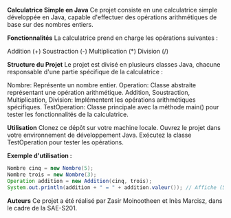 **Calculatrice Simple en Java**
Ce projet consiste en une calculatrice simple développée en Java, capable d'effectuer des opérations arithmétiques de base sur des nombres entiers.

**Fonctionnalités**
La calculatrice prend en charge les opérations suivantes :

Addition (+)
Soustraction (-)
Multiplication (*)
Division (/)

**Structure du Projet**
Le projet est divisé en plusieurs classes Java, chacune responsable d'une partie spécifique de la calculatrice :

Nombre: Représente un nombre entier.
Operation: Classe abstraite représentant une opération arithmétique.
Addition, Soustraction, Multiplication, Division: Implémentent les opérations arithmétiques spécifiques.
TestOperation: Classe principale avec la méthode main() pour tester les fonctionnalités de la calculatrice. 

**Utilisation**
Clonez ce dépôt sur votre machine locale.
Ouvrez le projet dans votre environnement de développement Java.
Exécutez la classe TestOperation pour tester les opérations.

**Exemple d'utilisation :**

```java
Nombre cinq = new Nombre(5);
Nombre trois = new Nombre(3);
Operation addition = new Addition(cinq, trois);
System.out.println(addition + " = " + addition.valeur()); // Affiche (5 + 3) = 8
```


**Auteurs**
Ce projet a été réalisé par Zasir Moinootheen et Inès Marcisz, dans le cadre de la SAE-S201.
